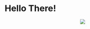 <h1>Hello There!</h1>
<div align="center"><img src="https://spotify-github-profile.vercel.app/api/view?uid=lk4c4zyxs4nepqevilaezuexq&cover_image=true&theme=default" /></div>  
